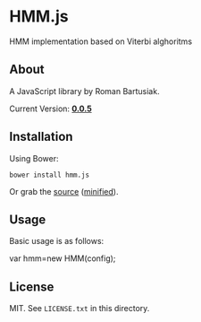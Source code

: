 # HMM.js

HMM implementation based on Viterbi alghoritms

## About

A JavaScript library by Roman Bartusiak.

Current Version: **[0.0.5](https://github.com/riomus/HMM.js/tree/v0.0.5)**

## Installation

Using Bower:

    bower install hmm.js

Or grab the [source](https://github.com/riomus/HMM.js/dist/HMM.js) ([minified](https://github.com/riomus/HMM.js/dist/HMM.min.js)).

## Usage

Basic usage is as follows:

  var hmm=new HMM(config);

## License

MIT. See `LICENSE.txt` in this directory.
